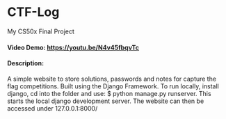 # CTF-Log
My CS50x Final Project
#### Video Demo:  https://youtu.be/N4v45fbqvTc
#### Description:
A simple website to store solutions, passwords and notes for capture the flag competitions.
Built using the Django Framework. To run locally, install django, cd into the folder and use: $ python manage.py runserver. This starts the local django development server. The website can then be accessed under 127.0.0.1:8000/
